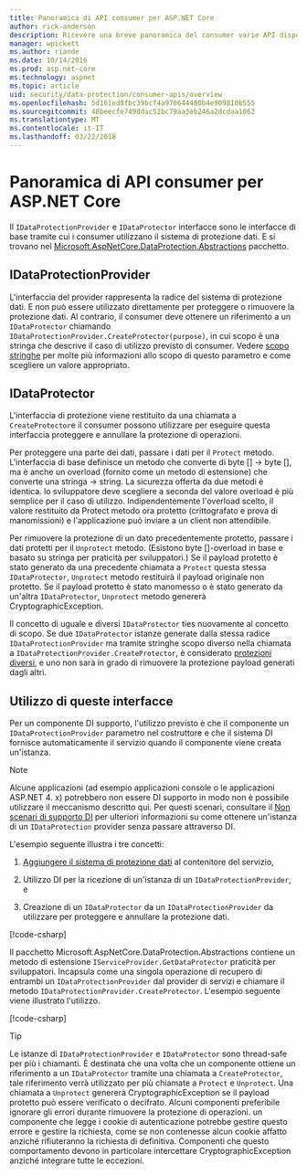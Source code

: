 ```yaml
---
title: Panoramica di API consumer per ASP.NET Core
author: rick-anderson
description: Ricevere una breve panoramica del consumer varie API disponibili all'interno della libreria di protezione dei dati di ASP.NET Core.
manager: wpickett
ms.author: riande
ms.date: 10/14/2016
ms.prod: asp.net-core
ms.technology: aspnet
ms.topic: article
uid: security/data-protection/consumer-apis/overview
ms.openlocfilehash: 5d161ed8fbc39bcf4a970644480b4e909810b555
ms.sourcegitcommit: 48beecfe749ddac52bc79aa3eb246a2dcdaa1862
ms.translationtype: MT
ms.contentlocale: it-IT
ms.lasthandoff: 03/22/2018
---
```

# <a name="consumer-apis-overview-for-aspnet-core"></a>Panoramica di API consumer per ASP.NET Core

Il `IDataProtectionProvider` e `IDataProtector` interfacce sono le interfacce di base tramite cui i consumer utilizzano il sistema di protezione dati. E si trovano nel [Microsoft.AspNetCore.DataProtection.Abstractions](https://www.nuget.org/packages/Microsoft.AspNetCore.DataProtection.Abstractions/) pacchetto.

## <a name="idataprotectionprovider"></a>IDataProtectionProvider

L'interfaccia del provider rappresenta la radice del sistema di protezione dati. E non può essere utilizzato direttamente per proteggere o rimuovere la protezione dati. Al contrario, il consumer deve ottenere un riferimento a un `IDataProtector` chiamando `IDataProtectionProvider.CreateProtector(purpose)`, in cui scopo è una stringa che descrive il caso di utilizzo previsto di consumer. Vedere [scopo stringhe](xref:security/data-protection/consumer-apis/purpose-strings) per molte più informazioni allo scopo di questo parametro e come scegliere un valore appropriato.

## <a name="idataprotector"></a>IDataProtector

L'interfaccia di protezione viene restituito da una chiamata a `CreateProtector`e il consumer possono utilizzare per eseguire questa interfaccia proteggere e annullare la protezione di operazioni.

Per proteggere una parte dei dati, passare i dati per il `Protect` metodo. L'interfaccia di base definisce un metodo che converte di byte [] -> byte [], ma è anche un overload (fornito come un metodo di estensione) che converte una stringa -> string. La sicurezza offerta da due metodi è identica. lo sviluppatore deve scegliere a seconda del valore overload è più semplice per il caso di utilizzo. Indipendentemente l'overload scelto, il valore restituito da Protect metodo ora protetto (crittografato e prova di manomissioni) e l'applicazione può inviare a un client non attendibile.

Per rimuovere la protezione di un dato precedentemente protetto, passare i dati protetti per il `Unprotect` metodo. (Esistono byte []-overload in base e basato su stringa per praticità per sviluppatori.) Se il payload protetto è stato generato da una precedente chiamata a `Protect` questa stessa `IDataProtector`, `Unprotect` metodo restituirà il payload originale non protetto. Se il payload protetto è stato manomesso o è stato generato da un'altra `IDataProtector`, `Unprotect` metodo genererà CryptographicException.

Il concetto di uguale e diversi `IDataProtector` ties nuovamente al concetto di scopo. Se due `IDataProtector` istanze generate dalla stessa radice `IDataProtectionProvider` ma tramite stringhe scopo diverso nella chiamata a `IDataProtectionProvider.CreateProtector`, è considerato [protezioni diversi](xref:security/data-protection/consumer-apis/purpose-strings), e uno non sarà in grado di rimuovere la protezione payload generati dagli altri.

## <a name="consuming-these-interfaces"></a>Utilizzo di queste interfacce

Per un componente DI supporto, l'utilizzo previsto è che il componente un `IDataProtectionProvider` parametro nel costruttore e che il sistema DI fornisce automaticamente il servizio quando il componente viene creata un'istanza.

> [!NOTE]
> Alcune applicazioni (ad esempio applicazioni console o le applicazioni ASP.NET 4. x) potrebbero non essere DI supporto in modo non è possibile utilizzare il meccanismo descritto qui. Per questi scenari, consultare il [Non scenari di supporto DI](xref:security/data-protection/configuration/non-di-scenarios) per ulteriori informazioni su come ottenere un'istanza di un `IDataProtection` provider senza passare attraverso DI.

L'esempio seguente illustra i tre concetti:

1. [Aggiungere il sistema di protezione dati](xref:security/data-protection/configuration/overview) al contenitore del servizio,

2. Utilizzo DI per la ricezione di un'istanza di un `IDataProtectionProvider`, e

3. Creazione di un `IDataProtector` da un `IDataProtectionProvider` da utilizzare per proteggere e annullare la protezione dati.

[!code-csharp[](../using-data-protection/samples/protectunprotect.cs?highlight=26,34,35,36,37,38,39,40)]

Il pacchetto Microsoft.AspNetCore.DataProtection.Abstractions contiene un metodo di estensione `IServiceProvider.GetDataProtector` praticità per sviluppatori. Incapsula come una singola operazione di recupero di entrambi un `IDataProtectionProvider` dal provider di servizi e chiamare il metodo `IDataProtectionProvider.CreateProtector`. L'esempio seguente viene illustrato l'utilizzo.

[!code-csharp[](./overview/samples/getdataprotector.cs?highlight=15)]

>[!TIP]
> Le istanze di `IDataProtectionProvider` e `IDataProtector` sono thread-safe per più i chiamanti. È destinata che una volta che un componente ottiene un riferimento a un `IDataProtector` tramite una chiamata a `CreateProtector`, tale riferimento verrà utilizzato per più chiamate a `Protect` e `Unprotect`. Una chiamata a `Unprotect` genererà CryptographicException se il payload protetto può essere verificato o decifrato. Alcuni componenti preferibile ignorare gli errori durante rimuovere la protezione di operazioni. un componente che legge i cookie di autenticazione potrebbe gestire questo errore e gestire la richiesta, come se non contenesse alcun cookie affatto anziché rifiuteranno la richiesta di definitiva. Componenti che questo comportamento devono in particolare intercettare CryptographicException anziché integrare tutte le eccezioni.
